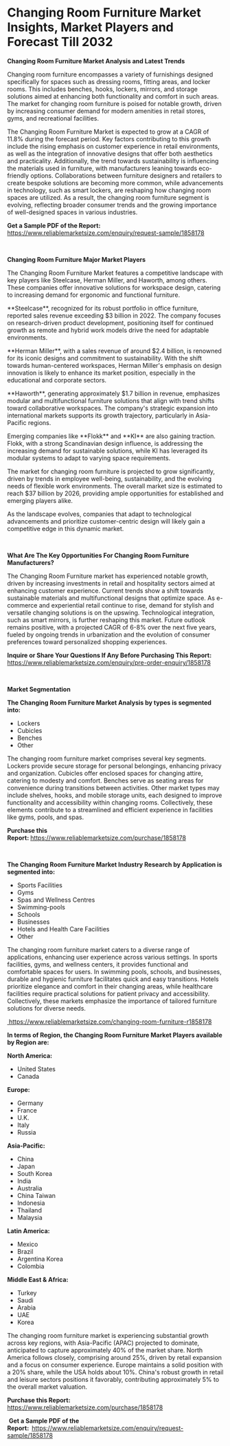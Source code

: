 <p><h1>Changing Room Furniture Market Insights, Market Players and Forecast Till 2032</h1></p><p><strong>Changing Room Furniture Market Analysis and Latest Trends</strong></p>
<p><p>Changing room furniture encompasses a variety of furnishings designed specifically for spaces such as dressing rooms, fitting areas, and locker rooms. This includes benches, hooks, lockers, mirrors, and storage solutions aimed at enhancing both functionality and comfort in such areas. The market for changing room furniture is poised for notable growth, driven by increasing consumer demand for modern amenities in retail stores, gyms, and recreational facilities.</p><p>The Changing Room Furniture Market is expected to grow at a CAGR of 11.8% during the forecast period. Key factors contributing to this growth include the rising emphasis on customer experience in retail environments, as well as the integration of innovative designs that offer both aesthetics and practicality. Additionally, the trend towards sustainability is influencing the materials used in furniture, with manufacturers leaning towards eco-friendly options. Collaborations between furniture designers and retailers to create bespoke solutions are becoming more common, while advancements in technology, such as smart lockers, are reshaping how changing room spaces are utilized. As a result, the changing room furniture segment is evolving, reflecting broader consumer trends and the growing importance of well-designed spaces in various industries.</p></p>
<p><strong>Get a Sample PDF of the Report:&nbsp;</strong> <a href="https://www.reliablemarketsize.com/enquiry/request-sample/1858178?utm_campaign=2479&utm_medium=2&utm_source=Github&utm_content=ia&utm_term=15042025&utm_id=changing-room-furniture">https://www.reliablemarketsize.com/enquiry/request-sample/1858178</a></p>
<p>&nbsp;</p>
<p><strong>Changing Room Furniture Major Market Players</strong></p>
<p><p>The Changing Room Furniture Market features a competitive landscape with key players like Steelcase, Herman Miller, and Haworth, among others. These companies offer innovative solutions for workspace design, catering to increasing demand for ergonomic and functional furniture.</p><p>**Steelcase**, recognized for its robust portfolio in office furniture, reported sales revenue exceeding $3 billion in 2022. The company focuses on research-driven product development, positioning itself for continued growth as remote and hybrid work models drive the need for adaptable environments.</p><p>**Herman Miller**, with a sales revenue of around $2.4 billion, is renowned for its iconic designs and commitment to sustainability. With the shift towards human-centered workspaces, Herman Miller's emphasis on design innovation is likely to enhance its market position, especially in the educational and corporate sectors.</p><p>**Haworth**, generating approximately $1.7 billion in revenue, emphasizes modular and multifunctional furniture solutions that align with trend shifts toward collaborative workspaces. The company's strategic expansion into international markets supports its growth trajectory, particularly in Asia-Pacific regions.</p><p>Emerging companies like **Flokk** and **KI** are also gaining traction. Flokk, with a strong Scandinavian design influence, is addressing the increasing demand for sustainable solutions, while KI has leveraged its modular systems to adapt to varying space requirements.</p><p>The market for changing room furniture is projected to grow significantly, driven by trends in employee well-being, sustainability, and the evolving needs of flexible work environments. The overall market size is estimated to reach $37 billion by 2026, providing ample opportunities for established and emerging players alike. </p><p>As the landscape evolves, companies that adapt to technological advancements and prioritize customer-centric design will likely gain a competitive edge in this dynamic market.</p></p>
<p>&nbsp;</p>
<p><strong>What Are The Key Opportunities For Changing Room Furniture Manufacturers?</strong></p>
<p><p>The Changing Room Furniture market has experienced notable growth, driven by increasing investments in retail and hospitality sectors aimed at enhancing customer experience. Current trends show a shift towards sustainable materials and multifunctional designs that optimize space. As e-commerce and experiential retail continue to rise, demand for stylish and versatile changing solutions is on the upswing. Technological integration, such as smart mirrors, is further reshaping this market. Future outlook remains positive, with a projected CAGR of 6-8% over the next five years, fueled by ongoing trends in urbanization and the evolution of consumer preferences toward personalized shopping experiences.</p></p>
<p><strong>Inquire or Share Your Questions If Any Before Purchasing This Report:</strong> <a href="https://www.reliablemarketsize.com/enquiry/pre-order-enquiry/1858178?utm_campaign=2479&utm_medium=2&utm_source=Github&utm_content=ia&utm_term=15042025&utm_id=changing-room-furniture">https://www.reliablemarketsize.com/enquiry/pre-order-enquiry/1858178</a></p>
<p>&nbsp;</p>
<p><strong>Market Segmentation</strong></p>
<p><strong>The Changing Room Furniture Market Analysis by types is segmented into:</strong></p>
<p><ul><li>Lockers</li><li>Cubicles</li><li>Benches</li><li>Other</li></ul></p>
<p><p>The changing room furniture market comprises several key segments. Lockers provide secure storage for personal belongings, enhancing privacy and organization. Cubicles offer enclosed spaces for changing attire, catering to modesty and comfort. Benches serve as seating areas for convenience during transitions between activities. Other market types may include shelves, hooks, and mobile storage units, each designed to improve functionality and accessibility within changing rooms. Collectively, these elements contribute to a streamlined and efficient experience in facilities like gyms, pools, and spas.</p></p>
<p><strong>Purchase this Report:&nbsp;</strong><a href="https://www.reliablemarketsize.com/purchase/1858178?utm_campaign=2479&utm_medium=2&utm_source=Github&utm_content=ia&utm_term=15042025&utm_id=changing-room-furniture">https://www.reliablemarketsize.com/purchase/1858178</a></p>
<p>&nbsp;</p>
<p><strong>The Changing Room Furniture Market Industry Research by Application is segmented into:</strong></p>
<p><ul><li>Sports Facilities</li><li>Gyms</li><li>Spas and Wellness Centres</li><li>Swimming-pools</li><li>Schools</li><li>Businesses</li><li>Hotels and Health Care Facilities</li><li>Other</li></ul></p>
<p><p>The changing room furniture market caters to a diverse range of applications, enhancing user experience across various settings. In sports facilities, gyms, and wellness centers, it provides functional and comfortable spaces for users. In swimming pools, schools, and businesses, durable and hygienic furniture facilitates quick and easy transitions. Hotels prioritize elegance and comfort in their changing areas, while healthcare facilities require practical solutions for patient privacy and accessibility. Collectively, these markets emphasize the importance of tailored furniture solutions for diverse needs.</p></p>
<p><a href="https://www.reliablemarketsize.com/changing-room-furniture-r1858178?utm_campaign=2479&utm_medium=2&utm_source=Github&utm_content=ia&utm_term=15042025&utm_id=changing-room-furniture">&nbsp;https://www.reliablemarketsize.com/changing-room-furniture-r1858178</a></p>
<p><strong>In terms of Region, the Changing Room Furniture Market Players available by Region are:</strong></p>
<p>
    <p> <strong> North America: </strong>
        <ul>
            <li>United States</li>
            <li>Canada</li>
        </ul>
        </p> 
    <p> <strong> Europe: </strong>
        <ul>
            <li>Germany</li>
            <li>France</li>
            <li>U.K.</li>
            <li>Italy</li>
            <li>Russia</li>
        </ul>
        </p> 
    <p> <strong> Asia-Pacific: </strong>
        <ul>
            <li>China</li>
            <li>Japan</li>
            <li>South Korea</li>
            <li>India</li>
            <li>Australia</li>
            <li>China Taiwan</li>
            <li>Indonesia</li>
            <li>Thailand</li>
            <li>Malaysia</li>
        </ul>
        </p> 
    <p> <strong> Latin America: </strong>
        <ul>
            <li>Mexico</li>
            <li>Brazil</li>
            <li>Argentina Korea</li>
            <li>Colombia</li>
        </ul>
        </p> 
    <p> <strong> Middle East & Africa: </strong>
        <ul>
            <li>Turkey</li>
            <li>Saudi</li>
            <li>Arabia</li>
            <li>UAE</li>
            <li>Korea</li>
        </ul>
    </p>
    </p>
<p><p>The changing room furniture market is experiencing substantial growth across key regions, with Asia-Pacific (APAC) projected to dominate, anticipated to capture approximately 40% of the market share. North America follows closely, comprising around 25%, driven by retail expansion and a focus on consumer experience. Europe maintains a solid position with a 20% share, while the USA holds about 10%. China's robust growth in retail and leisure sectors positions it favorably, contributing approximately 5% to the overall market valuation.</p></p>
<p><strong>Purchase this Report: </strong><a href="https://www.reliablemarketsize.com/purchase/1858178?utm_campaign=2479&utm_medium=2&utm_source=Github&utm_content=ia&utm_term=15042025&utm_id=changing-room-furniture">https://www.reliablemarketsize.com/purchase/1858178</a></p>
<p>&nbsp;<strong>Get a Sample PDF of the Report:&nbsp;&nbsp;</strong><a href="https://www.reliablemarketsize.com/enquiry/request-sample/1858178?utm_campaign=2479&utm_medium=2&utm_source=Github&utm_content=ia&utm_term=15042025&utm_id=changing-room-furniture">https://www.reliablemarketsize.com/enquiry/request-sample/1858178</a></p>
<p><strong></strong></p>
<p><p></p><p></p><p></p></p>